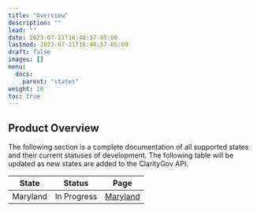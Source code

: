 ```yaml
---
title: "Overview"
description: ""
lead: ""
date: 2023-07-21T16:48:57-05:00
lastmod: 2023-07-21T16:48:57-05:00
draft: false
images: []
menu:
  docs:
    parent: "states"
weight: 10
toc: true
---
```

## Product Overview

The following section is a complete documentation of all supported states and their current statuses of development. The following table will be updated as new states are added to the ClarityGov API.

| State    | Status      | Page                    |
|----------|-------------|-------------------------|
| Maryland | In Progress | [Maryland](../maryland) |
